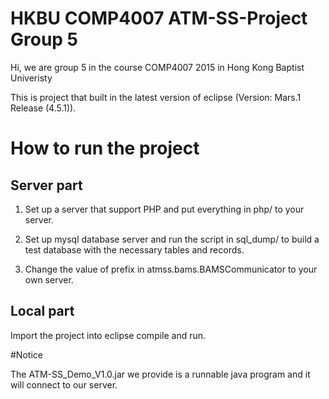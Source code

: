 # HKBU COMP4007 ATM-SS-Project Group 5

Hi, we are group 5 in the course COMP4007 2015 in Hong Kong Baptist Univeristy

This is project that built in the latest version of eclipse (Version: Mars.1 Release (4.5.1)).

# How to run the project
## Server part

1. Set up a server that support PHP and put everything in php/ to your server.

2. Set up mysql database server and run the script in sql_dump/ to build a test database with the necessary tables and records.

3. Change the value of prefix in atmss.bams.BAMSCommunicator to your own server.

## Local part

Import the project into eclipse compile and run.

#Notice

The ATM-SS_Demo_V1.0.jar we provide is a runnable java program and it will connect to our server.